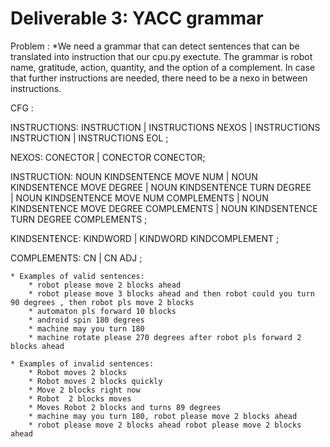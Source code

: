 # Deliverable 3: YACC grammar

Problem :
	*We need a grammar that can detect sentences that can be translated into instruction that our cpu.py exectute. The grammar is robot name, gratitude, action, quantity, and the option of a complement. In case that further instructions are needed, there need to be a nexo in between instructions. 
	
CFG : 

INSTRUCTIONS: INSTRUCTION  | INSTRUCTIONS NEXOS | INSTRUCTIONS INSTRUCTION  | INSTRUCTIONS EOL ;

NEXOS: CONECTOR  | CONECTOR CONECTOR;
     
INSTRUCTION: NOUN KINDSENTENCE MOVE NUM | NOUN KINDSENTENCE MOVE DEGREE | NOUN KINDSENTENCE TURN DEGREE  
| NOUN KINDSENTENCE MOVE NUM  COMPLEMENTS | NOUN KINDSENTENCE MOVE DEGREE COMPLEMENTS | NOUN KINDSENTENCE TURN DEGREE COMPLEMENTS ;

KINDSENTENCE: KINDWORD | KINDWORD KINDCOMPLEMENT ;

COMPLEMENTS: CN | CN ADJ ;

	
	* Examples of valid sentences: 
		* robot please move 2 blocks ahead
		* robot please move 3 blocks ahead and then robot could you turn 90 degrees , then robot pls move 2 blocks
		* automaton pls forward 10 blocks 
		* android spin 180 degrees
		* machine may you turn 180
		* machine rotate please 270 degrees after robot pls forward 2 blocks ahead
		
	* Examples of invalid sentences:
		* Robot moves 2 blocks
		* Robot moves 2 blocks quickly
		* Move 2 blocks right now
		* Robot  2 blocks moves
		* Moves Robot 2 blocks and turns 89 degrees
		* machine may you turn 180, robot please move 2 blocks ahead
		* robot please move 2 blocks ahead robot please move 2 blocks ahead
